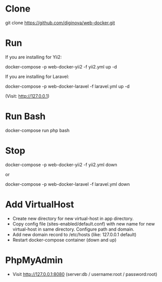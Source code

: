 # Clone
git clone https://github.com/diginova/web-docker.git
# Run
If you are installing for Yii2:

docker-compose -p web-docker-yii2 -f yii2.yml up -d

If you are installing for Laravel:

docker-compose -p web-docker-laravel -f laravel.yml up -d

(Visit: http://127.0.0.1)

# Run Bash
docker-compose run php bash

# Stop
docker-compose -p web-docker-yii2 -f yii2.yml down

or

docker-compose -p web-docker-laravel -f laravel.yml down

# Add VirtualHost
* Create new directory for new virtual-host in app directory.
* Copy config file (sites-enabled/default.conf) with new name for new virtual-host in same directory. Configure path and domain.
* Add new domain record to /etc/hosts (like: 127.0.0.1    default)
* Restart docker-compose container (down and up)

# PhpMyAdmin
* Visit http://127.0.0.1:8080 (server:db / username:root / password:root)
